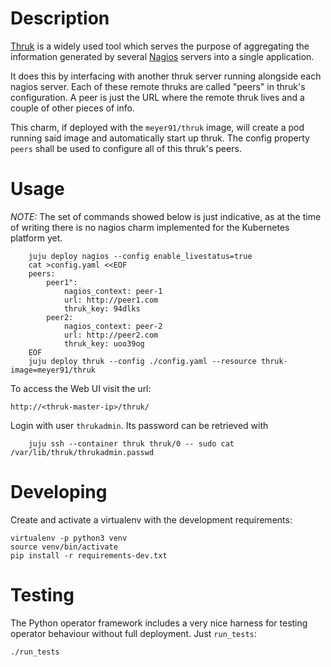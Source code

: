 # Description

[Thruk](https://www.thruk.org/) is a widely used tool which serves the purpose
of aggregating the information generated by several
[Nagios](https://www.nagios.org/) servers into a single application.

It does this by interfacing with another thruk server running alongside each
nagios server. Each of these remote thruks are called "peers" in thruk's
configuration. A peer is just the URL where the remote thruk lives and a couple
of other pieces of info.

This charm, if deployed with the `meyer91/thruk` image, will create a pod
running said image and automatically start up thruk. The config property
`peers` shall be used to configure all of this thruk's peers.

# Usage

*NOTE:* The set of commands showed below is just indicative, as at the time of
writing there is no nagios charm implemented for the Kubernetes platform yet.

```
    juju deploy nagios --config enable_livestatus=true
    cat >config.yaml <<EOF
    peers:
        peer1":
            nagios_context: peer-1
            url: http://peer1.com
            thruk_key: 94dlks
        peer2:
            nagios_context: peer-2
            url: http://peer2.com
            thruk_key: uoo39og
    EOF
    juju deploy thruk --config ./config.yaml --resource thruk-image=meyer91/thruk
```

To access the Web UI visit the url:

    http://<thruk-master-ip>/thruk/

Login with user `thrukadmin`. Its password can be retrieved with

```
    juju ssh --container thruk thruk/0 -- sudo cat /var/lib/thruk/thrukadmin.passwd
```

# Developing

Create and activate a virtualenv with the development requirements:

    virtualenv -p python3 venv
    source venv/bin/activate
    pip install -r requirements-dev.txt

# Testing

The Python operator framework includes a very nice harness for testing
operator behaviour without full deployment. Just `run_tests`:

    ./run_tests
